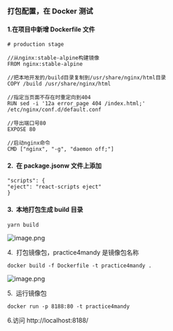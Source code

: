 ### 打包配置，在 Docker 测试

#### 1.在项目中新增 Dockerfile 文件

```
# production stage

//从nginx:stable-alpine构建镜像
FROM nginx:stable-alpine

//把本地开发的/build目录复制到/usr/share/nginx/html目录
COPY /build /usr/share/nginx/html

//指定当页面不存在时重定向到404
RUN sed -i '12a error_page 404 /index.html;' /etc/nginx/conf.d/default.conf

//导出端口号80
EXPOSE 80

//启动nginx命令
CMD ["nginx", "-g", "daemon off;"]
```

#### 2.  在 package.jsonw 文件上添加

```
"scripts": {
"eject": "react-scripts eject"
}
```

#### 3.  本地打包生成 build 目录

```
yarn build
```

![image.png](https://upload-images.jianshu.io/upload_images/29487578-d7a51f54846d2fd3.png?imageMogr2/auto-orient/strip%7CimageView2/2/w/1240)

4.  打包镜像包，practice4mandy 是镜像包名称

```
docker build -f Dockerfile -t practice4mandy .
```

![image.png](https://upload-images.jianshu.io/upload_images/29487578-b74608ecb031d458.png?imageMogr2/auto-orient/strip%7CimageView2/2/w/1240)

5.  运行镜像包

```
docker run -p 8188:80 -t practice4mandy
```

6.访问 http://localhost:8188/
